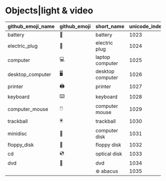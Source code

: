# Objects|light & video

|github_emoji_name|github_emoji|short_name|unicode_index|
|---|---|---|---|
|battery|:battery:|battery|1023|
|electric_plug|:electric_plug:|electric plug|1024|
|computer|:computer:|laptop computer|1025|
|desktop_computer|:desktop_computer:|desktop computer|1026|
|printer|:printer:|printer|1027|
|keyboard|:keyboard:|keyboard|1028|
|computer_mouse|:computer_mouse:|computer mouse|1029|
|trackball|:trackball:|trackball|1030|
|minidisc|:minidisc:|computer disk|1031|
|floppy_disk|:floppy_disk:|floppy disk|1032|
|cd|:cd:|optical disk|1033|
|dvd|:dvd:|dvd|1034|
|||⊛ abacus|1035|
